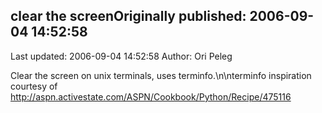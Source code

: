 ## clear the screenOriginally published: 2006-09-04 14:52:58 
Last updated: 2006-09-04 14:52:58 
Author: Ori Peleg 
 
Clear the screen on unix terminals, uses terminfo.\n\nterminfo inspiration courtesy of http://aspn.activestate.com/ASPN/Cookbook/Python/Recipe/475116